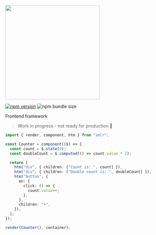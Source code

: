 <img src="https://github.com/dusanjovanov/smlr/blob/main/logo.png?raw=true" width="300" />

[![npm version](https://badge.fury.io/js/smlr.svg)](https://www.npmjs.com/package/smlr)
![npm bundle size](https://img.shields.io/bundlephobia/minzip/smlr)

Frontend framework

> Work in progress - not ready for production 🚧

```ts
import { render, component, htm } from "smlr";

const Counter = component(($) => {
  const count = $.state(0);
  const doubleCount = $.computed(() => count.value * 2);

  return [
    htm("div", { children: ["Count is: ", count] }),
    htm("div", { children: ["Double count is: ", doubleCount] }),
    htm("button", {
      on: {
        click: () => {
          count.value++;
        },
      },
      children: "+",
    }),
  ];
});

render(Counter(), container);
```
